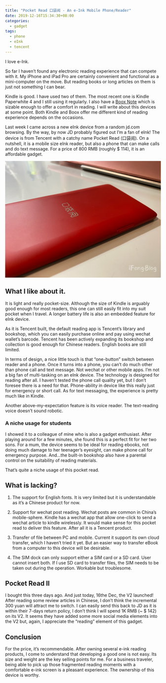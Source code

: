 ```yaml
---
title: "Pocket Read 口袋阅 - An e-Ink Mobile Phone/Reader"
date: 2019-12-16T15:34:30+08:00
categories:
  - gadget
tags:
  - phone
  - eInk
  - tencent
---
```


I love e-Ink.

So far I haven’t found any electronic reading experience that can compete with it. My iPhone and iPad Pro are certainly convenient and functional as a mini-computer on the move. But reading books or long articles on them is just not something I can bear.

Kindle is good. I have used two of them. The most recent one is Kindle Paperwhite 4 and I still using it regularly. I also have a [Boox Note][Boox] which is sizable enough to offer a comfort in reading. I will write about this devices at some point. Both Kindle and Boox offer me different kind of reading experience depends on the occasions.

Last week I came across a new eInk device from a random jd.com browsing. By the way, by now JD probably figured out I’m a fan of eInk! The device is from Tencent with a catchy name Pocket Read (口袋阅). On a nutshell, it is a mobile size eInk reader, but also a phone that can make calls and do text message. For a price of 800 RMB (roughly $ 114), it is an affordable gadget.

![Pocket Read - model red][img-red]

## What I like about it.

It is light and really pocket-size. Although the size of Kindle is arguably good enough for most readers, this one can still easily fit into my suit pocket when I travel. A longer battery life is also an embedded feature for eInk device.

As it is Tencent built, the default reading app is Tencent’s library and bookshop, which you can easily purchase online and pay using wechat wallet’s barcode. Tencent has been actively expanding its bookshop and collection is good enough for Chinese readers. English books are still limited.

In terms of design, a nice little touch is that “one-button” switch between reader and a phone. Once it turns into a phone, you can’t do much other than phone call and text message. Not wechat or other mobile apps. I’m not a big fan of multi-tasking on an eInk device. The technology is designed for reading after all. I haven’t tested the phone call quality yet, but I don’t foresee there is a need for that. Phone-ability in device like this really just for emergency or short call. As for text messaging, the experience is pretty much like in Kindle.

Another above-my-expectation feature is its voice reader. The text-reading voice doesn’t sound robotic.

### A niche usage for students

I showed it to a colleague of mine who is also a gadget enthusiast. After playing around for a few minutes, she found this is a perfect fit for her two sons. For a mum, the device seems to be ideal for reading ebooks, not doing much damage to her teenager’s eyesight, can make phone call for emergency purpose. And...the built-in bookshop also have a parental control on the suitability of reading materials.

That’s quite a niche usage of this pocket read.

## What is lacking?

1. The support for English fonts. It is very limited but it is understandable as it’s a Chinese product for now.

2. Support for wechat post reading. Wechat posts are common in China’s mobile-sphere. Kindle has a wechat app that allow one-click to send a wechat article to kindle wirelessly. It would make sense for this pocket read to deliver this feature. After all it is a Tencent product.

3. Transfer of file between PC and mobile. Current it support its own cloud transfer, which I haven’t tried it yet. But an easier way to transfer eBook from a computer to this device will be desirable.

4. The SIM dock can only support either a SIM card or a SD card. User cannot insert both. If I use SD card to transfer files, the SIM needs to be taken out during the operation. Workable but troublesome.

## Pocket Read II

I bought this three days ago. And just today, 16the Dec, the V2 launched! After reading some review articles in Chinese, I don’t think the incremental 300 yuan will attract me to switch. I can easily send this back to JD as it is within their 7-days return policy, I don’t think I will spend 1K RMB (~ $ 142) on its V2. It seems they have added some more social media elements into the V2 but, again, I appreciate the “reading” element of this gadget.

## Conclusion

For the price, it’s recommendable. After owning several e-ink reading products, I come to understand that developing a good one is not easy. Its size and weight are the key selling points for me. For a business traveler, being able to pick up those fragmented reading moments with a comfortable e-ink screen is a pleasant experience. The ownership of this device is worthy.

[boox]: https://www.boox.com/en/
[img-red]: /assets/images/pocket-read-red.jpg
